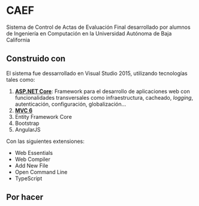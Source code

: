 # CAEF
Sistema de Control de Actas de Evaluación Final desarrollado por alumnos de Ingeniería en Computación en la Universidad Autónoma de Baja California

## Construido con
El sistema fue dessarrollado en Visual Studio 2015, utilizando tecnologías tales como:
1. [**ASP.NET Core**](https://www.asp.net/core): Framework para el desarrollo de aplicaciones web con funcionalidades transversales como infraestructura, cacheado, _logging_, autenticación, configuración, globalización...
2. [**MVC 6**](https://docs.microsoft.com/en-us/aspnet/core/mvc/overview)
3. Entity Framework Core
4. Bootstrap
5. AngularJS

Con las siguientes extensiones:
- Web Essentials
- Web Compiler
- Add New File
- Open Command Line
- TypeScript

## Por hacer
